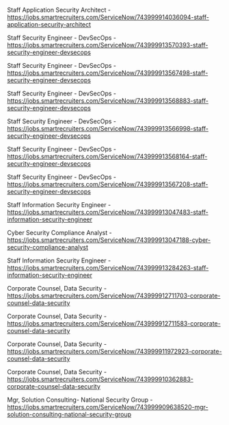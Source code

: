 Staff Application Security Architect - https://jobs.smartrecruiters.com/ServiceNow/743999914036094-staff-application-security-architect

Staff Security Engineer - DevSecOps - https://jobs.smartrecruiters.com/ServiceNow/743999913570393-staff-security-engineer-devsecops

Staff Security Engineer - DevSecOps - https://jobs.smartrecruiters.com/ServiceNow/743999913567498-staff-security-engineer-devsecops

Staff Security Engineer - DevSecOps - https://jobs.smartrecruiters.com/ServiceNow/743999913568883-staff-security-engineer-devsecops

Staff Security Engineer - DevSecOps - https://jobs.smartrecruiters.com/ServiceNow/743999913566998-staff-security-engineer-devsecops

Staff Security Engineer - DevSecOps - https://jobs.smartrecruiters.com/ServiceNow/743999913568164-staff-security-engineer-devsecops

Staff Security Engineer - DevSecOps - https://jobs.smartrecruiters.com/ServiceNow/743999913567208-staff-security-engineer-devsecops

Staff Information Security Engineer - https://jobs.smartrecruiters.com/ServiceNow/743999913047483-staff-information-security-engineer

Cyber Security Compliance Analyst - https://jobs.smartrecruiters.com/ServiceNow/743999913047188-cyber-security-compliance-analyst

Staff Information Security Engineer - https://jobs.smartrecruiters.com/ServiceNow/743999913284263-staff-information-security-engineer

Corporate Counsel, Data Security - https://jobs.smartrecruiters.com/ServiceNow/743999912711703-corporate-counsel-data-security

Corporate Counsel, Data Security - https://jobs.smartrecruiters.com/ServiceNow/743999912711583-corporate-counsel-data-security

Corporate Counsel, Data Security - https://jobs.smartrecruiters.com/ServiceNow/743999911972923-corporate-counsel-data-security

Corporate Counsel, Data Security - https://jobs.smartrecruiters.com/ServiceNow/743999910362883-corporate-counsel-data-security

Mgr, Solution Consulting- National Security Group - https://jobs.smartrecruiters.com/ServiceNow/743999909638520-mgr-solution-consulting-national-security-group

